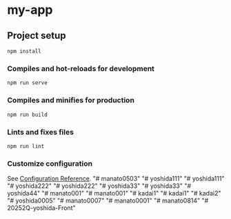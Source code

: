 # my-app

## Project setup
```
npm install
```

### Compiles and hot-reloads for development
```
npm run serve
```

### Compiles and minifies for production
```
npm run build
```

### Lints and fixes files
```
npm run lint
```

### Customize configuration
See [Configuration Reference](https://cli.vuejs.org/config/).
"# manato0503" 
"# yoshida111" 
"# yoshida111" 
"# yoshida222" 
"# yoshida222" 
"# yoshida33" 
"# yoshida33" 
"# yoshida44" 
"# manato001" 
"# manato001" 
"# kadai1" 
"# kadai1" 
"# kadai2" 
"# yoshida0005" 
"# manato0007" 
"# manato0001" 
"# manato0814" 
"# 20252Q-yoshida-Front" 
